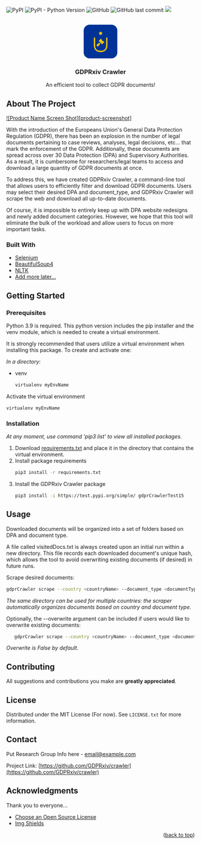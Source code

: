 <div id="top"></div>


![PyPI](https://img.shields.io/pypi/v/GDPRxiv%20Crawler?style=flat-square)
![PyPI - Python Version](https://img.shields.io/pypi/pyversions/gdprCrawlerTest15)
![GitHub](https://img.shields.io/github/license/transientCloud/gdpr-sota?style=flat-square)
![GitHub last commit](https://img.shields.io/github/last-commit/GDPRxiv/crawler?style=flat-square)
![](https://visitor-badge.glitch.me/badge?page_id=GDPRxiv.crawler)



<br />
<div align="center">
  <a href="https://github.com/GDPRxiv/crawler">
    <img src="images/logo.png" alt="Logo" width="90" height="90">
  </a>

  <h3 align="center">GDPRxiv Crawler</h3>

  <p align="center">
    An efficient tool to collect GDPR documents!
    
  </p>
</div>

<!-- ABOUT THE PROJECT -->
## About The Project

[![Product Name Screen Shot][product-screenshot]](href="https://github.com/GDPRxiv/crawler)

With the introduction of the Europeans Union's General Data Protection Regulation (GDPR), there has been an explosion in the number of legal 
documents pertaining to case reviews, analyses, legal decisions, etc... that mark the enforcement of the GDPR.
Additionally, these documents are spread across over 30 Data Protection (DPA) and Supervisory Authorities. As a result, it is 
cumbersome for researchers/legal teams to access and download a large quantity of GDPR documents at once.

To address this, we have created GDPRxiv Crawler, a command-line tool that allows users to efficiently filter and
download GDPR documents. Users may select their desired DPA and document_type, and GDPRxiv Crawler will scrape the web
and download all up-to-date documents. 

Of course, it is impossible to entirely keep up with DPA website redesigns and newly added document categories. 
However, we hope that this tool will eliminate the bulk of the workload and allow users to focus on more important tasks.



### Built With

* [Selenium](https://www.selenium.dev/)
* [BeautifulSoup4](https://www.crummy.com/software/BeautifulSoup/bs4/doc/)
* [NLTK](https://www.nltk.org/)
* [Add more later...](https://www.example.com)



## Getting Started

### Prerequisites

Python 3.9 is required. This python version includes the pip installer and the venv module, which is needed to create a 
virtual environment.

It is strongly recommended that users utilize a virtual environment when installing this package. 
To create and activate one:

_In a directory:_

* venv
    ```sh
    virtualenv myEnvName
     ```
Activate the virtual environment
```sh
virtualenv myEnvName
```

### Installation
_At any moment, use command 'pip3 list' to view all installed packages._

1. Download [requirements.txt](https://github.com/transientCloud/gdpr-sota/blob/evan/package_prep/pygdpr/requirements.txt)
    and place it in the directory that contains the virtual environment.
2. Install package requirements
   ```sh
   pip3 install -r requirements.txt
   ```
3. Install the GDPRxiv Crawler package
   ```sh
   pip3 install -i https://test.pypi.org/simple/ gdprCrawlerTest15
   ```



## Usage
Downloaded documents will be organized into a set of folders based on DPA and document type.

A file called visitedDocs.txt is always created upon an initial run within a new directory. This file records each downloaded document's
unique hash, which allows the tool to avoid overwriting existing documents (if desired) in future runs. 

Scrape desired documents:
   ```sh
   gdprCrawler scrape --country <countryName> --document_type <documentType> --path <directory to store documents>
   ```
_The same directory can be used for multiple countries: the scraper automatically organizes documents based on country and document type._

Optionally, the --overwrite argument can be included if users would like to overwrite existing documents:

   ```sh
      gdprCrawler scrape --country <countryName> --document_type <documentType> --path <directory to store documents> --overwrite <True/False>
   ```
_Overwrite is False by default._



## Contributing

All suggestions and contributions you make are **greatly appreciated**.



## License

Distributed under the MIT License (For now). See `LICENSE.txt` for more information.




## Contact

Put Research Group Info here - email@example.com

Project Link: [https://github.com/GDPRxiv/crawler](https://github.com/GDPRxiv/crawler)




## Acknowledgments

Thank you to everyone...

* [Choose an Open Source License](https://choosealicense.com)
* [Img Shields](https://shields.io)



<p align="right">(<a href="#top">back to top</a>)</p>




